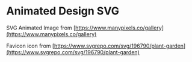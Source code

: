 # Animated Design SVG

SVG Animated Image from [https://www.manypixels.co/gallery](https://www.manypixels.co/gallery)

Favicon icon from [https://www.svgrepo.com/svg/196790/plant-garden](https://www.svgrepo.com/svg/196790/plant-garden)
